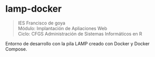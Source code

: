 # lamp-docker

>IES Francisco de goya  
>Módulo: Implantación de Apliaciones Web  
>Ciclo: CFGS Administración de Sistemas Informáticos en R

Entorno de desarrollo con la pila LAMP creado con Docker y Docker Compose.
